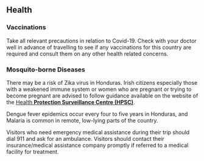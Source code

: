 ## Health

### **Vaccinations**

Take all relevant precautions in relation to Covid-19. Check with your doctor well in advance of travelling to see if any vaccinations for this country are required and consult them on any other health related concerns.

### **Mosquito-borne Diseases**

There may be a risk of Zika virus in Honduras. Irish citizens especially those with a weakened immune system or women who are pregnant or trying to become pregnant are advised to follow guidance available on the website of the [Health **Protection Surveillance Centre (HPSC)**](https://www.hpsc.ie/a-z/vectorborne/zika/).

Dengue fever epidemics occur every four to five years in Honduras, and Malaria is common in remote, low-lying parts of the country.

Visitors who need emergency medical assistance during their trip should dial 911 and ask for an ambulance. Visitors should contact their insurance/medical assistance company promptly if referred to a medical facility for treatment.
